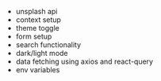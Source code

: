 - unsplash api
- context setup
- theme toggle
- form setup
- search functionality
- dark/light mode
- data fetching using axios and react-query
- env variables
